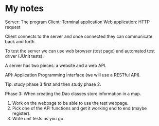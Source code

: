 # My notes
Server: The program
Client: Terminal application
Web application: HTTP request

Client connects to the server and once connected they can communicate back and forth.

To test the server we can use web browser (test page) and automated test driver (JUnit tests).

A server has two pieces: a website and a web API.

API: Application Programming Interface (we will use a RESTful API).

Tip: study phase 3 first and then study phase 2.

Phase 3:
When creating the Dao classes store information in a map.

1. Work on the webpage to be able to use the test webpage.
2. Pick one of the API functions and get it working end to end (maybe register).
3. Write unit tests as you go.